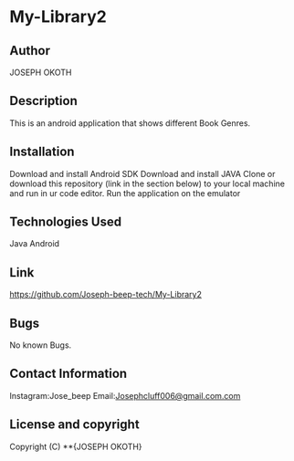 # My-Library2
## Author
JOSEPH OKOTH
## Description
This is an android application that shows different Book Genres.
## Installation
Download and install Android SDK
Download and install JAVA
Clone or download this repository (link in the section below) to your local machine and run in ur code editor.
Run the application on the emulator


## Technologies Used
Java
Android

## Link
https://github.com/Joseph-beep-tech/My-Library2
## Bugs
No known Bugs.
## Contact Information
Instagram:Jose_beep
 Email:Josephcluff006@gmail.com.com
 ## License and copyright
 Copyright (C) **{JOSEPH OKOTH}